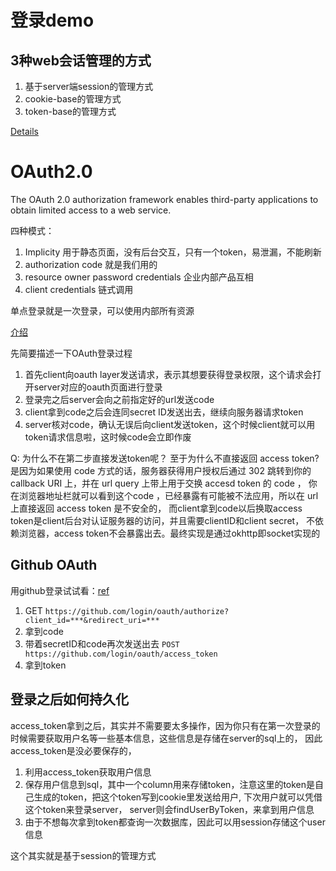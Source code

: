 # 登录demo

## 3种web会话管理的方式

1. 基于server端session的管理方式
2. cookie-base的管理方式
3. token-base的管理方式

[Details](!https://www.cnblogs.com/lyzg/p/6067766.html)

# OAuth2.0
The OAuth 2.0 authorization framework enables third-party applications to obtain limited access to a web service.

四种模式：
1. Implicity 用于静态页面，没有后台交互，只有一个token，易泄漏，不能刷新
2. authorization code 就是我们用的
3. resource owner password credentials 企业内部产品互相
4. client credentials 链式调用

单点登录就是一次登录，可以使用内部所有资源

[介绍](!http://www.ruanyifeng.com/blog/2014/05/oauth_2_0.html)

先简要描述一下OAuth登录过程
1. 首先client向oauth layer发送请求，表示其想要获得登录权限，这个请求会打开server对应的oauth页面进行登录
2. 登录完之后server会向之前指定好的url发送code
3. client拿到code之后会连同secret ID发送出去，继续向服务器请求token
4. server核对code，确认无误后向client发送token，这个时候client就可以用token请求信息啦，这时候code会立即作废

Q: 为什么不在第二步直接发送token呢？
至于为什么不直接返回 access token? 是因为如果使用 code 方式的话，服务器获得用户授权后通过 302 跳转到你的 callback URI 上，并在 url query 上带上用于交换 accesd token 的 code ，
你在浏览器地址栏就可以看到这个code ，已经暴露有可能被不法应用，所以在 url 上直接返回 access token 是不安全的，
而client拿到code以后换取access token是client后台对认证服务器的访问，并且需要clientID和client secret，
不依赖浏览器，access token不会暴露出去。最终实现是通过okhttp即socket实现的

## Github OAuth

用github登录试试看：[ref](!https://developer.github.com/apps/building-oauth-apps/authorizing-oauth-apps/)

1. GET ```https://github.com/login/oauth/authorize?client_id=***&redirect_uri=***```
2. 拿到code
3. 带着secretID和code再次发送出去 ```POST https://github.com/login/oauth/access_token```
4. 拿到token

## 登录之后如何持久化
access_token拿到之后，其实并不需要要太多操作，因为你只有在第一次登录的时候需要获取用户名等一些基本信息，这些信息是存储在server的sql上的，
因此access_token是没必要保存的，
1. 利用access_token获取用户信息
2. 保存用户信息到sql，其中一个column用来存储token，注意这里的token是自己生成的token，把这个token写到cookie里发送给用户, 下次用户就可以凭借这个token来登录server，
server则会findUserByToken，来拿到用户信息
3. 由于不想每次拿到token都查询一次数据库，因此可以用session存储这个user信息

这个其实就是基于session的管理方式






